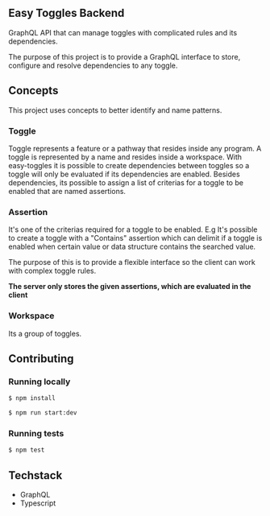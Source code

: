 ## Easy Toggles Backend

GraphQL API that can manage toggles with complicated rules and its dependencies.

The purpose of this project is to provide a GraphQL interface to store, configure and resolve dependencies to any toggle.

## Concepts

This project uses concepts to better identify and name patterns. 

### Toggle

Toggle represents a feature or a pathway that resides inside any program. A toggle is represented by a name and 
resides inside a workspace. 
With easy-toggles it is possible to create dependencies between toggles so a toggle will only be evaluated if its dependencies are enabled. 
Besides dependencies, its possible to assign a list of criterias for a toggle to be enabled that are named assertions.

### Assertion

It's one of the criterias required for a toggle to be enabled. E.g It's possible to create a toggle with a "Contains" assertion which can delimit if a toggle is enabled when certain value or data structure contains the searched value.

The purpose of this is to provide a flexible interface so the client can work with complex toggle rules.

**The server only stores the given assertions, which are evaluated in the client**

### Workspace

Its a group of toggles.

## Contributing

### Running locally

```sh
$ npm install

$ npm run start:dev
```

### Running tests

```sh
$ npm test
```

## Techstack

- GraphQL
- Typescript